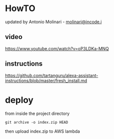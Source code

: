 
# HowTO
updated by Antonio Molinari - molinari@incode.i

## video
https://www.youtube.com/watch?v=oP3LDKa-MNQ

## instructions
https://github.com/tartanguru/alexa-assistant-instructions/blob/master/fresh_install.md


# deploy

from inside the project directory
```
git archive -o index.zip HEAD
```
then upload index.zip to AWS lambda